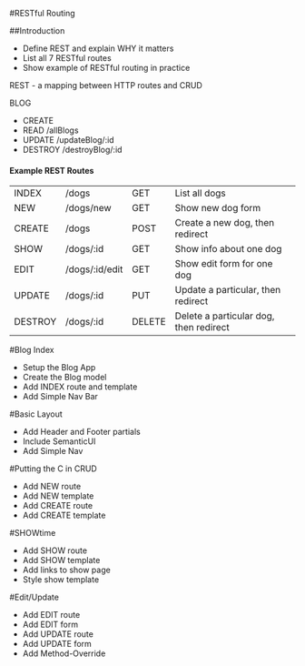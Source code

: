 #RESTful Routing

##Introduction
* Define REST and explain WHY it matters
* List all 7 RESTful routes
* Show example of RESTful routing in practice

REST - a mapping between HTTP routes and CRUD

BLOG

<ul>
    <li>CREATE</li>
    <li>READ    /allBlogs</li>
    <li>UPDATE  /updateBlog/:id</li>
    <li>DESTROY /destroyBlog/:id</li>
</ul>

<h4>Example REST Routes</h4>

<table style="width:100%">
    <tr>
        <td>INDEX</td>
        <td>/dogs</td>
        <td>GET</td>
        <td>List all dogs</td>
    </tr>
    <tr>
        <td>NEW</td>
        <td>/dogs/new</td>
        <td>GET</td>
        <td>Show new dog form</td>
    </tr>
    <tr>
        <td>CREATE</td>
        <td>/dogs</td>
        <td>POST</td>
        <td>Create a new dog, then redirect</td>
    </tr>
    <tr>
        <td>SHOW</td>
        <td>/dogs/:id</td>
        <td>GET</td>
        <td>Show info about one dog</td>
    </tr>       
    <tr>
        <td>EDIT</td>
        <td>/dogs/:id/edit</td>
        <td>GET</td>
        <td>Show edit form for one dog</td>
    </tr>
    <tr>
        <td>UPDATE</td>
        <td>/dogs/:id</td>
        <td>PUT</td>
        <td>Update a particular, then redirect</td>
    </tr>
    <tr>
        <td>DESTROY</td>
        <td>/dogs/:id</td>
        <td>DELETE</td>
        <td>Delete a particular dog, then redirect</td>
    </tr>
</table>

#Blog Index

* Setup the Blog App
* Create the Blog model
* Add INDEX route and template
* Add Simple Nav Bar

#Basic Layout
* Add Header and Footer partials
* Include SemanticUI
* Add Simple Nav

#Putting the C in CRUD
* Add NEW route
* Add NEW template
* Add CREATE route
* Add CREATE template

#SHOWtime
* Add SHOW route
* Add SHOW template
* Add links to show page
* Style show template

#Edit/Update
* Add EDIT route
* Add EDIT form
* Add UPDATE route
* Add UPDATE form
* Add Method-Override